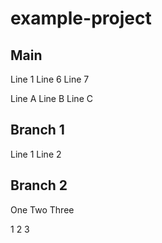 # example-project

## Main

Line 1
Line 6
Line 7

Line A
Line B
Line C

## Branch 1

Line 1
Line 2

## Branch 2

One
Two
Three

1
2
3
